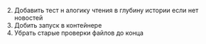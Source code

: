 2. Добавить тест н алогику чтения в глубину истории если нет новостей
3. Добить запуск в контейнере
4. Убрать старые проверки файлов до конца
